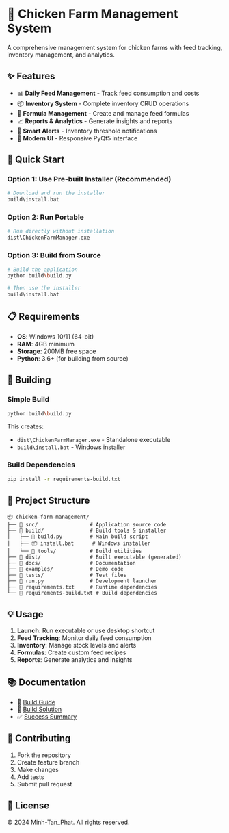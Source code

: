# 🐔 Chicken Farm Management System

A comprehensive management system for chicken farms with feed tracking, inventory management, and analytics.

## ✨ Features

- 📊 **Daily Feed Management** - Track feed consumption and costs
- 📦 **Inventory System** - Complete inventory CRUD operations  
- 🧪 **Formula Management** - Create and manage feed formulas
- 📈 **Reports & Analytics** - Generate insights and reports
- 🔔 **Smart Alerts** - Inventory threshold notifications
- 📱 **Modern UI** - Responsive PyQt5 interface

## 🚀 Quick Start

### Option 1: Use Pre-built Installer (Recommended)
```bash
# Download and run the installer
build\install.bat
```

### Option 2: Run Portable
```bash
# Run directly without installation
dist\ChickenFarmManager.exe
```

### Option 3: Build from Source
```bash
# Build the application
python build\build.py

# Then use the installer
build\install.bat
```

## 📋 Requirements

- **OS**: Windows 10/11 (64-bit)
- **RAM**: 4GB minimum
- **Storage**: 200MB free space
- **Python**: 3.6+ (for building from source)

## 🔧 Building

### Simple Build
```bash
python build\build.py
```

This creates:
- `dist\ChickenFarmManager.exe` - Standalone executable
- `build\install.bat` - Windows installer

### Build Dependencies
```bash
pip install -r requirements-build.txt
```

## 📁 Project Structure

```
📦 chicken-farm-management/
├── 📁 src/                 # Application source code
├── 📁 build/               # Build tools & installer
│   ├── 🔧 build.py         # Main build script  
│   ├── 📦 install.bat      # Windows installer
│   └── 📁 tools/           # Build utilities
├── 📁 dist/                # Built executable (generated)
├── 📁 docs/                # Documentation
├── 📁 examples/            # Demo code
├── 📁 tests/               # Test files
├── 🐍 run.py               # Development launcher
├── 📄 requirements.txt     # Runtime dependencies
└── 📄 requirements-build.txt # Build dependencies
```

## 💡 Usage

1. **Launch**: Run executable or use desktop shortcut
2. **Feed Tracking**: Monitor daily feed consumption
3. **Inventory**: Manage stock levels and alerts  
4. **Formulas**: Create custom feed recipes
5. **Reports**: Generate analytics and insights

## 📚 Documentation

- 📖 [Build Guide](docs/BUILD_INSTALLER_GUIDE.md)
- 🎯 [Build Solution](docs/FINAL_BUILD_SOLUTION.md)  
- ✅ [Success Summary](docs/BUILD_SUCCESS_SUMMARY.md)

## 🤝 Contributing

1. Fork the repository
2. Create feature branch
3. Make changes
4. Add tests
5. Submit pull request

## 📄 License

© 2024 Minh-Tan_Phat. All rights reserved.
